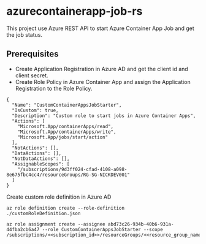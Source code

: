 # azurecontainerapp-job-rs
This project use Azure REST API to start Azure Container App Job and get the job status.

## Prerequisites
- Create Application Registration in Azure AD and get the client id and client secret.
- Create Role Policy in Azure Container App and assign the Application Registration to the Role Policy.
```chatinput
{
  "Name": "CustomContainerAppsJobStarter",
  "IsCustom": true,
  "Description": "Custom role to start jobs in Azure Container Apps",
  "Actions": [
    "Microsoft.App/containerApps/read",
    "Microsoft.App/containerApps/write",
    "Microsoft.App/jobs/start/action" 
  ],
  "NotActions": [],
  "DataActions": [],
  "NotDataActions": [],
  "AssignableScopes": [
    "/subscriptions/9d3ff024-cfad-4108-a098-8e675fbc4cc4/resourceGroups/RG-SG-NICKDEV001"
  ]
}
```
Create custom role definition in Azure AD
```chatinput
az role definition create --role-definition ./customRoleDefinition.json
```

```chatinput
az role assignment create --assignee abd73c26-934b-40b6-931a-44fba2cb6a47 --role CustomContainerAppsJobStarter --scope /subscriptions/<<subscription_id>>/resourceGroups/<<resource_group_name>>
```

